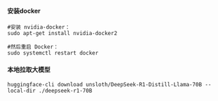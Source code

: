 #### 安装docker

```shell
#安装 nvidia-docker：
sudo apt-get install nvidia-docker2

#然后重启 Docker：
sudo systemctl restart docker
```



#### 本地拉取大模型

```shell
huggingface-cli download unsloth/DeepSeek-R1-Distill-Llama-70B --local-dir ./deepseek-r1-70B

```

